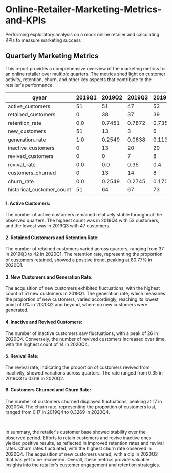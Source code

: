 # Online-Retailer-Marketing-Metrics-and-KPIs
Performing exploratory analysis on a mock online retailer and calculating KPIs to measure marketing success

## Quarterly Marketing Metrics

This report provides a comprehensive overview of the marketing metrics for an online retailer over multiple quarters. The metrics shed light on customer activity, retention, churn, and other key aspects that contribute to the retailer's performance.

| qyear                      | 2019Q1 | 2019Q2 | 2019Q3 | 2019Q4 | 2020Q1 | 2020Q2 | 2020Q3 | 2020Q4 |
|----------------------------|--------|--------|--------|--------|--------|--------|--------|--------|
| active_customers           | 51     | 51     | 47     | 53     | 52     | 54     | 52     | 49     |
| retained_customers         | 0      | 38     | 37     | 39     | 42     | 41     | 41     | 35     |
| retention_rate             | 0.0    | 0.7451 | 0.7872 | 0.7358 | 0.8077 | 0.7593 | 0.7885 | 0.7143 |
| new_customers              | 51     | 13     | 3      | 6      | 2      | 0      | 0      | 0      |
| generation_rate            | 1.0    | 0.2549 | 0.0638 | 0.1132 | 0.0385 | 0.0    | 0.0    | 0.0    |
| inactive_customers         | 0      | 13     | 20     | 20     | 23     | 21     | 23     | 26     |
| revived_customers          | 0      | 0      | 7      | 8      | 8      | 13     | 11     | 14     |
| revival_rate               | 0.0    | 0.0    | 0.35   | 0.4    | 0.3478 | 0.619  | 0.4783 | 0.5385 |
| customers_churned          | 0      | 13     | 14     | 8      | 11     | 11     | 13     | 17     |
| churn_rate                 | 0.0    | 0.2549 | 0.2745 | 0.1702 | 0.2075 | 0.2115 | 0.2407 | 0.3269 |
| historical_customer_count | 51     | 64     | 67     | 73     | 75     | 75     | 75     | 75     |

#### 1. Active Customers:
The number of active customers remained relatively stable throughout the observed quarters. The highest count was in 2019Q4 with 53 customers, and the lowest was in 2019Q3 with 47 customers.

#### 2. Retained Customers and Retention Rate:
The number of retained customers varied across quarters, ranging from 37 in 2019Q3 to 42 in 2020Q1. The retention rate, representing the proportion of customers retained, showed a positive trend, peaking at 80.77% in 2020Q1.

#### 3. New Customers and Generation Rate:
The acquisition of new customers exhibited fluctuations, with the highest count of 51 new customers in 2019Q1. The generation rate, which measures the proportion of new customers, varied accordingly, reaching its lowest point of 0% in 2020Q2 and beyond, where no new customers were generated.

#### 4. Inactive and Revived Customers:
The number of inactive customers saw fluctuations, with a peak of 26 in 2020Q4. Conversely, the number of revived customers increased over time, with the highest count of 14 in 2020Q4.

#### 5. Revival Rate:
The revival rate, indicating the proportion of customers revived from inactivity, showed variations across quarters. The rate ranged from 0.35 in 2019Q3 to 0.619 in 2020Q2.

#### 6. Customers Churned and Churn Rate:
The number of customers churned displayed fluctuations, peaking at 17 in 2020Q4. The churn rate, representing the proportion of customers lost, ranged from 0.17 in 2019Q4 to 0.3269 in 2020Q4.


 <br>


In summary, the retailer's customer base showed stability over the observed period. Efforts to retain customers and revive inactive ones yielded positive results, as reflected in improved retention rates and revival rates. Churn rates fluctuated, with the highest churn rate observed in 2020Q4. The acquisition of new customers varied, with a dip in 2020Q2 that has yet to be recovered. Overall, these metrics provide valuable insights into the retailer's customer engagement and retention strategies.


